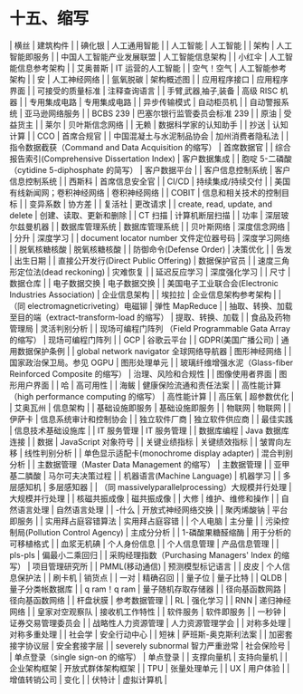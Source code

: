 # 十五、缩写

  
| 横丝 | 建筑构件 |
| 碘化银 | 人工通用智能 |
| 人工智能 | 人工智能 |
| 架构 | 人工智能即服务 |
| 中国人工智能产业发展联盟 | 人工智能信息架构 |
| 小红伞 | 人工智能信息参考架构 |
| 艾奥普斯 | IT 运营的人工智能 |
| 空气！空气 | 人工智能参考架构 |
| 安 | 人工神经网络 |
| 氩氧脱碳 | 架构概述图 |
| 应用程序接口 | 应用程序界面 |
| 可接受的质量标准 | 注释查询语言 |
| 手臂ˌ武器ˌ袖子ˌ装备 | 高级 RISC 机器 |
| 专用集成电路 | 专用集成电路 |
| 异步传输模式 | 自动柜员机 |
| 自动警报系统 | 亚马逊网络服务 |
| BCBS 239 | 巴塞尔银行监管委员会标准 239 |
| 原油 | 受益货主 |
| 莱尔 | 贝叶斯信念网络 |
| 无赖 | 数据科学家的认知助手 |
| 抄送 | 认知计算 |
| CCO | 首席合规官 |
| 中国混凝土与水泥制品协会 | 加州消费者隐私法 |
| 指令数据截获（Command and Data Acquisition 的缩写） | 首席数据官 |
| 综合报告索引(Comprehensive Dissertation Index) | 客户数据集成 |
| 胞啶 5-二磷酸（cytidine 5-diphosphate 的简写） | 客户数据平台 |
| 客户信息控制系统 | 客户信息控制系统 |
| 西斯科 | 首席信息安全官 |
| CI/CD | 持续集成/持续交付 |
| 美国有线新闻网；卷积神经网络 | 卷积神经网络 |
| COBIT | 信息和相关技术的控制目标 |
| 变异系数 | 协方差 |
| 复活社 | 更改请求 |
| create, read, update, and delete | 创建、读取、更新和删除 |
| CT 扫描 | 计算机断层扫描 |
| 功率 | 深层玻尔兹曼机器 |
| 数据库管理系统 | 数据库管理系统 |
| 贝叶斯网络 | 深度信念网络 |
| 分升 | 深度学习 |
| document locator number 文件定位器号码 | 深度学习网络 |
| 脱氧核糖核酸 | 脱氧核糖核酸 |
| 防御命令(Defense Order) | 决策优化 |
| 告发 | 出生日期 |
| 直接公开发行(Direct Public Offering) | 数据保护官员 |
| 速度三角形定位法(dead reckoning) | 灾难恢复 |
| 延迟反应学习 | 深度强化学习 |
| 尺寸 | 数据仓库 |
| 电子数据交换 | 电子数据交换 |
| 美国电子工业联合会(Electronic Industries Association) | 企业信息架构 |
| 埃拉拉 | 企业信息架构参考架构 |
| （同 electromagneticriveting）电磁铆 | 弹性 MapReduce |
| 抽取、转换、加载至目的端（extract-transform-load 的缩写） | 提取、转换、加载 |
| 食品及药物管理局 | 灵活判别分析 |
| 现场可编程门阵列 （Field Programmable Gata Array 的缩写） | 现场可编程门阵列 |
| GCP | 谷歌云平台 |
| GDPR(美国广播公司) | 通用数据保护条例 |
| global network navigator 全球网络导航器 | 图形神经网络 |
| 国家政治保卫局。参见 OGPU | 图形处理单元 |
| 玻璃纤维增强水泥（Glass-fiber Reinforced Composite 的缩写） | 治理、风险和合规性 |
| 图像使用者界面 | 图形用户界面 |
| 哈 | 高可用性 |
| 海鲅 | 健康保险流通和责任法案 |
| 高性能计算（high performance computing 的缩写） | 高性能计算 |
| 高压氧 | 超参数优化 |
| 艾奥瓦州 | 信息架构 |
| 基础设施即服务 | 基础设施即服务 |
| 物联网 | 物联网 |
| 伊萨卡 | 信息系统审计和控制协会 |
| 独立软件厂商 | 独立软件供应商 |
| 最佳实践 | 信息技术基础设施库 |
| IT 服务管理 | IT 服务管理 |
| 数据库编程 | Java 数据库连接 |
| 数据 | JavaScript 对象符号 |
| 关键业绩指标 | 关键绩效指标 |
| 皱胃向左移 | 线性判别分析 |
| 单色显示适配卡(monochrome display adapter) | 混合判别分析 |
| 主数据管理（Master Data Management 的缩写） | 主数据管理 |
| 亚甲基二膦酸 | 马尔可夫决策过程 |
| 机器语言(Machine Language) | 机器学习 |
| 多层感知机 | 多层感知器 |
| （同 massivelyparallelprocessing）大规模并行处理 | 大规模并行处理 |
| 核磁共振成像 | 磁共振成像 |
| 大修 | 维护、维修和操作 |
| 自然语言处理 | 自然语言处理 |
| -什么 | 开放式神经网络交换 |
| 聚丙烯酸钠 | 平台即服务 |
| 实用拜占庭容错算法 | 实用拜占庭容错 |
| 个人电脑 | 主分量 |
| 污染控制局(Pollution Control Agency) | 主成分分析 |
| 1-磷酸果糖醛缩酶 | 用于分析的可移植格式 |
| 血浆无机碘 | 个人身份信息 |
| 个人信息管理 | 产品信息管理 |
| pls-pls | 偏最小二乘回归 |
| 采购经理指数（Purchasing Managers' Index 的缩写） | 项目管理研究所 |
| PMML(移动通信) | 预测模型标记语言 |
| 皮皮 | 个人信息保护法 |
| 刷卡机 | 销货点 |
| 一对 | 精确召回 |
| 量子位 | 量子比特 |
| QLDB | 量子分类帐数据库 |
| q ram！q ram | 量子随机存取存储器 |
| 径向基函数网路 | 径向基函数网络 |
| 杆盘状膜 | 参考数据管理 |
| RL | 强化学习 |
| RNN | 递归神经网络 |
| 皇家对空观察队 | 接收机工作特性 |
| 软件服务 | 软件即服务 |
| 一秒钟 | 证券交易管理委员会 |
| 战略性人力资源管理 | 人力资源管理学会 |
| 对称多处理 | 对称多重处理 |
| 社会学 | 安全行动中心 |
| 短袜 | 萨班斯-奥克斯利法案 |
| 加密套接字协议层 | 安全套接字层 |
| severely subnormal 智力严重逊常 | 社会保险号 |
| 单点登录（single sign-on 的缩写） | 单点登录 |
| 支撑向量机 | 支持向量机 |
| 企业架构框架 | 开放式群体架构框架 |
| TPU | 张量处理单元 |
| UX | 用户体验 |
| 增值转销公司 | 变化 |
| 伏特计 | 虚拟计算机 |